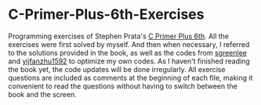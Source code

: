 # C-Primer-Plus-6th-Exercises
Programming exercises of Stephen Prata's [C Primer Plus 6th](https://books.google.co.jp/books/about/C++_Primer_Plus_6th_Edition.html?id=P7HuWSWtsh0C&source=kp_book_description&redir_esc=y).
All the exercises were first solved by myself. And then when necessary, I referred to the solutions provided in the book, as well as the codes from [sgreenlee](https://github.com/sgreenlee/C-Primer-Plus-Exercises) and [yijfanzhu1592](https://github.com/yifanzhu1592/C-Primer-Plus-Programming-Exercises-And-Answers) to optimize my own codes. As I haven't finished reading the book yet, the code updates will be done irregularly.
All exercise questions are included as comments at the beginning of each file, making it convenient to read the questions without having to switch between the book and the screen.
